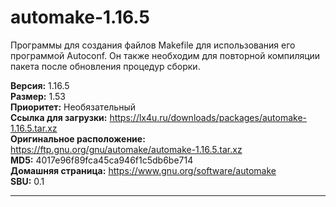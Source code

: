# automake-1.16.5

Программы для создания файлов Makefile для использования его программой Autoconf. Он также необходим для повторной компиляции пакета после обновления процедур сборки.

**Версия:** 1.16.5
<br />
**Размер:** 1.53
<br />
**Приоритет:** Необязательный
<br />
**Ссылка для загрузки:** https://lx4u.ru/downloads/packages/automake-1.16.5.tar.xz
<br />
**Оригинальное расположение:** https://ftp.gnu.org/gnu/automake/automake-1.16.5.tar.xz
<br />
**MD5:** 4017e96f89fca45ca946f1c5db6be714
<br />
**Домашняя страница:** https://www.gnu.org/software/automake
        <br />**SBU:** 0.1

***
            
